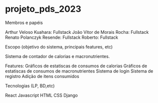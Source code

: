 # projeto_pds_2023

Membros e papéis

Arthur Veloso Kuahara: Fullstack
João Vitor de Morais Rocha: Fullstack
Renato Polanczyk Resende: Fullstack
Roberto: Fullstack

Escopo (objetivo do sistema, principais features, etc)

Sistema de contador de calorias e macronutrientes.

Features: 
Gráficos de estatiscas de consumos de calorias
Gráficos de estatiscas de consumos de macronutrientes
Sistema de login
Sistema de registro
Adição de itens consumidos

Tecnologias (LP, BD,etc)

React
Javascript
HTML
CSS
Django
